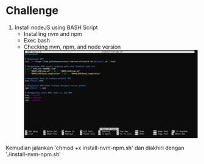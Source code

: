 # Challenge

1. Install nodeJS using BASH Script
    - Installing nvm and npm
    - Exec bash
    - Checking nvm, npm, and node version
![NodeJS Bash Script](screenshots/challenge-1.jpg)

Kemudian jalankan 'chmod +x install-nvm-npm.sh' dan diakhiri dengan './install-nvm-npm.sh'
